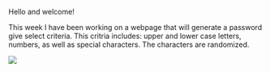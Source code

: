 Hello and welcome!

This week I have been working on a webpage that will generate a password give select criteria. This critria includes: upper and lower case letters, numbers, as well as special characters. The characters are randomized. 

<img src=/Capture1 />

